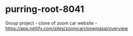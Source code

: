 # purring-root-8041
Group project - clone of zoom car website - https://app.netlify.com/sites/zoomcarclonemasai/overview
